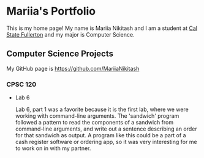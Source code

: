 # Mariia's Portfolio
This is my home page! My name is Mariia Nikitash and I am a student at [Cal State Fullerton](http://www.fullerton.edu/) and my major is Computer Science.

## Computer Science Projects

My GitHub page is https://github.com/MariiaNikitash

### CPSC 120

* Lab 6

    Lab 6, part 1 was a favorite because it is the first lab, where we were working with command-line arguments. The 'sandwich' program followed a pattern to read the components of a sandwich from command-line arguments, and write       out a sentence describing an order for that sandwich as output. A program like this could be a part of a cash register software or ordering app, so it was very interesting for me to work on in with my partner.


